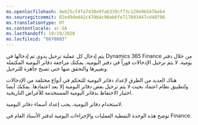 ```yaml
---
ms.openlocfilehash: 4e625cf4fa7438e9fab339cf73c129e9b547beb4
ms.sourcegitcommit: 82ed9ded42c47064c90ab6fe717893447cd48796
ms.translationtype: HT
ms.contentlocale: ar-SA
ms.lasthandoff: 10/19/2020
ms.locfileid: "6070803"
---
```

يتم إدخال كل عملية ترحيل يدوي تم إدخالها في Dynamics 365 Finance من خلال دفتر يومية. لا يتم ترحيل الإدخالات فوراً في دفتر اليومية. يمكنك مراجعة دفاتر اليومية المكتملة وتغييرها والتحقق منها حتى تصبح جاهزة للترحيل. 

هناك العديد من الطرق لإعداد دفاتر اليومية للتحكم في أنواع مختلفة من الإدخالات ولتطبيق نظام اعتماد بحيث لا يتم ترحيل بعض دفاتر اليومية إلا بعد اعتمادها. يمكنك أيضا اختيار الاحتفاظ بدفاتر اليومية المستخدمة للأغراض التاريخية. 

لاستخدام دفاتر اليومية، يجب إعداد أسماء دفاتر اليومية.

توضح هذه الوحدة النمطية العمليات والإجراءات اليومية لدفتر الأستاذ العام في Finance.



